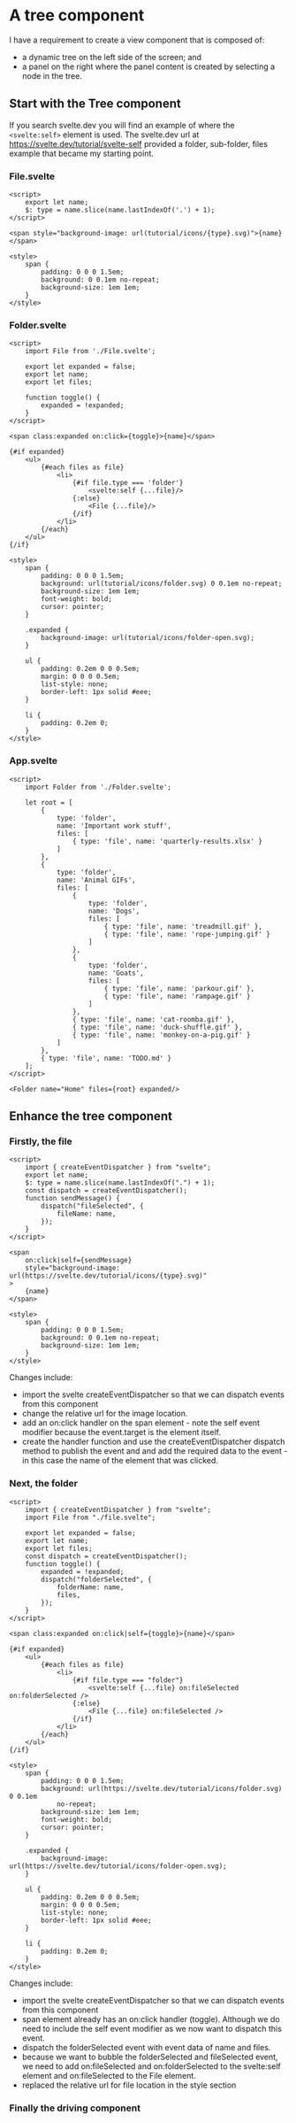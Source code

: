 # A tree component
I have a requirement to create a view component that is composed of:
* a dynamic tree on the left side of the screen; and 
* a panel on the right where the panel content is created by selecting a node in the tree.
## Start with the Tree component
If you search svelte.dev you will find an example of where the ```<svelte:self>``` element is used.   The svelte.dev url at https://svelte.dev/tutorial/svelte-self provided a folder, sub-folder, files example that became my starting point.
### File.svelte
```
<script>
	export let name;
	$: type = name.slice(name.lastIndexOf('.') + 1);
</script>

<span style="background-image: url(tutorial/icons/{type}.svg)">{name}</span>

<style>
	span {
		padding: 0 0 0 1.5em;
		background: 0 0.1em no-repeat;
		background-size: 1em 1em;
	}
</style>
```
### Folder.svelte
```
<script>
	import File from './File.svelte';

	export let expanded = false;
	export let name;
	export let files;

	function toggle() {
		expanded = !expanded;
	}
</script>

<span class:expanded on:click={toggle}>{name}</span>

{#if expanded}
	<ul>
		{#each files as file}
			<li>
				{#if file.type === 'folder'}
					<svelte:self {...file}/>
				{:else}
					<File {...file}/>
				{/if}
			</li>
		{/each}
	</ul>
{/if}

<style>
	span {
		padding: 0 0 0 1.5em;
		background: url(tutorial/icons/folder.svg) 0 0.1em no-repeat;
		background-size: 1em 1em;
		font-weight: bold;
		cursor: pointer;
	}

	.expanded {
		background-image: url(tutorial/icons/folder-open.svg);
	}

	ul {
		padding: 0.2em 0 0 0.5em;
		margin: 0 0 0 0.5em;
		list-style: none;
		border-left: 1px solid #eee;
	}

	li {
		padding: 0.2em 0;
	}
</style>
```
### App.svelte
```
<script>
	import Folder from './Folder.svelte';

	let root = [
		{
			type: 'folder',
			name: 'Important work stuff',
			files: [
				{ type: 'file', name: 'quarterly-results.xlsx' }
			]
		},
		{
			type: 'folder',
			name: 'Animal GIFs',
			files: [
				{
					type: 'folder',
					name: 'Dogs',
					files: [
						{ type: 'file', name: 'treadmill.gif' },
						{ type: 'file', name: 'rope-jumping.gif' }
					]
				},
				{
					type: 'folder',
					name: 'Goats',
					files: [
						{ type: 'file', name: 'parkour.gif' },
						{ type: 'file', name: 'rampage.gif' }
					]
				},
				{ type: 'file', name: 'cat-roomba.gif' },
				{ type: 'file', name: 'duck-shuffle.gif' },
				{ type: 'file', name: 'monkey-on-a-pig.gif' }
			]
		},
		{ type: 'file', name: 'TODO.md' }
	];
</script>

<Folder name="Home" files={root} expanded/>
```
## Enhance the tree component
### Firstly, the file
```
<script>
    import { createEventDispatcher } from "svelte";
    export let name;
    $: type = name.slice(name.lastIndexOf(".") + 1);
    const dispatch = createEventDispatcher();
    function sendMessage() {
        dispatch("fileSelected", {
            fileName: name,
        });
    }
</script>

<span
    on:click|self={sendMessage}
    style="background-image: url(https://svelte.dev/tutorial/icons/{type}.svg)"
>
    {name}
</span>

<style>
    span {
        padding: 0 0 0 1.5em;
        background: 0 0.1em no-repeat;
        background-size: 1em 1em;
    }
</style>
```
Changes include:
* import the svelte createEventDispatcher so that we can dispatch events from this component
* change the relative url for the image location.
* add an on:click handler on the span element - note the self event modifier because the event.target is the element itself.
* create the handler function and use the createEventDispatcher dispatch method to publish the event and and add the required data to the event - in this case the name of the element that was clicked.
### Next, the folder
```
<script>
	import { createEventDispatcher } from "svelte";
	import File from "./file.svelte";

	export let expanded = false;
	export let name;
	export let files;
	const dispatch = createEventDispatcher();
	function toggle() {
		expanded = !expanded;
		dispatch("folderSelected", {
			folderName: name,
			files,
		});
	}
</script>

<span class:expanded on:click|self={toggle}>{name}</span>

{#if expanded}
	<ul>
		{#each files as file}
			<li>
				{#if file.type === "folder"}
					<svelte:self {...file} on:fileSelected on:folderSelected />
				{:else}
					<File {...file} on:fileSelected />
				{/if}
			</li>
		{/each}
	</ul>
{/if}

<style>
	span {
		padding: 0 0 0 1.5em;
		background: url(https://svelte.dev/tutorial/icons/folder.svg) 0 0.1em
			no-repeat;
		background-size: 1em 1em;
		font-weight: bold;
		cursor: pointer;
	}

	.expanded {
		background-image: url(https://svelte.dev/tutorial/icons/folder-open.svg);
	}

	ul {
		padding: 0.2em 0 0 0.5em;
		margin: 0 0 0 0.5em;
		list-style: none;
		border-left: 1px solid #eee;
	}

	li {
		padding: 0.2em 0;
	}
</style>
```
Changes include:
* import the svelte createEventDispatcher so that we can dispatch events from this component
* span element already has an on:click handler (toggle).   Although we do need to include the self event modifier as we now want to dispatch this event.
* dispatch the folderSelected event with event data of name and files.
* because we want to bubble the folderSelected and fileSelected event, we need to add on:fileSelected and on:folderSelected to the svelte:self element and on:fileSelected to the File element.
* replaced the relative url for file location in the style section 
### Finally the driving component

